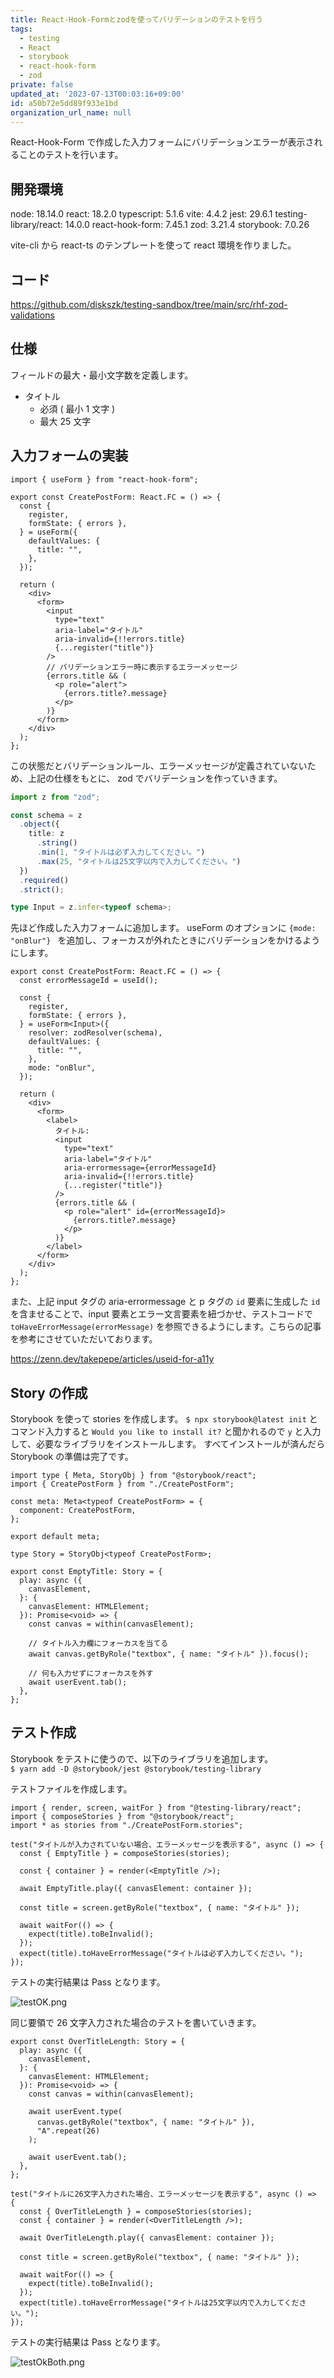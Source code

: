 ```yaml
---
title: React-Hook-Formとzodを使ってバリデーションのテストを行う
tags:
  - testing
  - React
  - storybook
  - react-hook-form
  - zod
private: false
updated_at: '2023-07-13T00:03:16+09:00'
id: a50b72e5dd89f933e1bd
organization_url_name: null
---
```


React-Hook-Form で作成した入力フォームにバリデーションエラーが表示されることのテストを行います。

## 開発環境
node: 18.14.0
react: 18.2.0
typescript: 5.1.6
vite: 4.4.2
jest: 29.6.1
testing-library/react: 14.0.0
react-hook-form: 7.45.1
zod: 3.21.4
storybook: 7.0.26

vite-cli から react-ts のテンプレートを使って react 環境を作りました。

## コード

https://github.com/diskszk/testing-sandbox/tree/main/src/rhf-zod-validations

## 仕様
フィールドの最大・最小文字数を定義します。
- タイトル
  - 必須 ( 最小 1 文字 )
  - 最大 25 文字

## 入力フォームの実装

```tsx
import { useForm } from "react-hook-form";

export const CreatePostForm: React.FC = () => {
  const {
    register,
    formState: { errors },
  } = useForm({
    defaultValues: {
      title: "",
    },
  });

  return (
    <div>
      <form>
        <input
          type="text"
          aria-label="タイトル"
          aria-invalid={!!errors.title}
          {...register("title")}
        />
        // バリデーションエラー時に表示するエラーメッセージ
        {errors.title && (
          <p role="alert">
            {errors.title?.message}
          </p>
        )}
      </form>
    </div>
  );
};
```

 この状態だとバリデーションルール、エラーメッセージが定義されていないため、上記の仕様をもとに、 zod でバリデーションを作っていきます。

```ts
import z from "zod";

const schema = z
  .object({
    title: z
      .string()
      .min(1, "タイトルは必ず入力してください。")
      .max(25, "タイトルは25文字以内で入力してください。")
  })
  .required()
  .strict();

type Input = z.infer<typeof schema>;
```

先ほど作成した入力フォームに追加します。
useForm のオプションに `{mode: "onBlur"} ` を追加し、フォーカスが外れたときにバリデーションをかけるようにします。

```tsx CreatePostForm.tsx
export const CreatePostForm: React.FC = () => {
  const errorMessageId = useId();

  const {
    register,
    formState: { errors },
  } = useForm<Input>({
    resolver: zodResolver(schema),
    defaultValues: {
      title: "",
    },
    mode: "onBlur", 
  });

  return (
    <div>
      <form>
        <label>
          タイトル:
          <input
            type="text"
            aria-label="タイトル"
            aria-errormessage={errorMessageId}
            aria-invalid={!!errors.title}
            {...register("title")}
          />
          {errors.title && (
            <p role="alert" id={errorMessageId}>
              {errors.title?.message}
            </p>
          )}
        </label>
      </form>
    </div>
  );
};
```

また、上記 input タグの aria-errormessage と p タグの `id` 要素に生成した `id` を含ませることで、input 要素とエラー文言要素を紐づかせ、テストコードで `toHaveErrorMessage(errorMessage)` を参照できるようにします。こちらの記事を参考にさせていただいております。

https://zenn.dev/takepepe/articles/useid-for-a11y

## Story の作成

Storybook を使って stories を作成します。
`$ npx storybook@latest init` とコマンド入力すると `Would you like to install it?` と聞かれるので `y` と入力して、必要なライブラリをインストールします。
すべてインストールが済んだら Storybook の準備は完了です。

```tsx CreatePostForm.stories.tsx
import type { Meta, StoryObj } from "@storybook/react";
import { CreatePostForm } from "./CreatePostForm";

const meta: Meta<typeof CreatePostForm> = {
  component: CreatePostForm,
};

export default meta;

type Story = StoryObj<typeof CreatePostForm>;

export const EmptyTitle: Story = {
  play: async ({
    canvasElement,
  }: {
    canvasElement: HTMLElement;
  }): Promise<void> => {
    const canvas = within(canvasElement);

    // タイトル入力欄にフォーカスを当てる
    await canvas.getByRole("textbox", { name: "タイトル" }).focus();

    // 何も入力せずにフォーカスを外す
    await userEvent.tab();
  },
};
```

## テスト作成

Storybook をテストに使うので、以下のライブラリを追加します。  
`$ yarn add -D @storybook/jest @storybook/testing-library`  

テストファイルを作成します。

```tsx CreatePostForm.spec.tsx
import { render, screen, waitFor } from "@testing-library/react";
import { composeStories } from "@storybook/react";
import * as stories from "./CreatePostForm.stories";

test("タイトルが入力されていない場合、エラーメッセージを表示する", async () => {
  const { EmptyTitle } = composeStories(stories);

  const { container } = render(<EmptyTitle />);

  await EmptyTitle.play({ canvasElement: container });

  const title = screen.getByRole("textbox", { name: "タイトル" });

  await waitFor(() => {
    expect(title).toBeInvalid();
  });
  expect(title).toHaveErrorMessage("タイトルは必ず入力してください。");
});
```

テストの実行結果は Pass となります。

![testOK.png](https://qiita-image-store.s3.ap-northeast-1.amazonaws.com/0/639130/19f6571b-9d2a-d885-cd58-11a87a79e679.png)

同じ要領で 26 文字入力された場合のテストを書いていきます。
```tsx CreatePostForm.stories.tsx
export const OverTitleLength: Story = {
  play: async ({
    canvasElement,
  }: {
    canvasElement: HTMLElement;
  }): Promise<void> => {
    const canvas = within(canvasElement);

    await userEvent.type(
      canvas.getByRole("textbox", { name: "タイトル" }),
      "A".repeat(26)
    );

    await userEvent.tab();
  },
};
```

```tsx CreatePostForm.spec.tsx
test("タイトルに26文字入力された場合、エラーメッセージを表示する", async () => {
  const { OverTitleLength } = composeStories(stories);
  const { container } = render(<OverTitleLength />);

  await OverTitleLength.play({ canvasElement: container });

  const title = screen.getByRole("textbox", { name: "タイトル" });

  await waitFor(() => {
    expect(title).toBeInvalid();
  });
  expect(title).toHaveErrorMessage("タイトルは25文字以内で入力してください。");
});
```

テストの実行結果は Pass となります。

![testOkBoth.png](https://qiita-image-store.s3.ap-northeast-1.amazonaws.com/0/639130/1ecd1cb9-8c9f-2e40-6d8b-921d7b40cee3.png)
